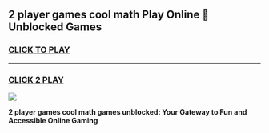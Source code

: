 
## 2 player games cool math Play Online 👋 Unblocked Games
<h3>
<a href="https://news.freeplayer.one?title=2_player_games_cool_math&ref=17CMG">CLICK TO PLAY</a></h3>
<hr>

<h3>
<a href="https://news.freeplayer.one?title=2_player_games_cool_math&ref=17CMG">CLICK 2 PLAY</a>
  
</h3>

<a href="https://news.freeplayer.one?title=2_player_games_cool_math&ref=17CMG/"><img src="https://clearcache.store/games.png"></a>


**2 player games cool math games unblocked: Your Gateway to Fun and Accessible Online Gaming**
